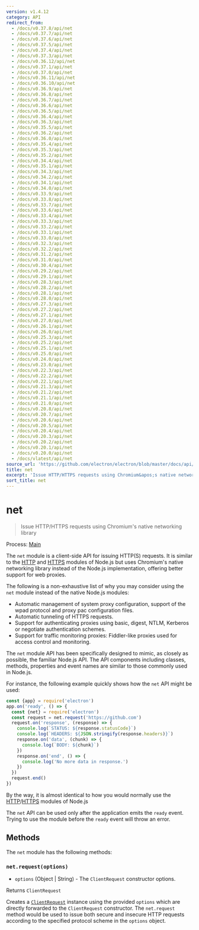 ```yaml
---
version: v1.4.12
category: API
redirect_from:
  - /docs/v0.37.8/api/net
  - /docs/v0.37.7/api/net
  - /docs/v0.37.6/api/net
  - /docs/v0.37.5/api/net
  - /docs/v0.37.4/api/net
  - /docs/v0.37.3/api/net
  - /docs/v0.36.12/api/net
  - /docs/v0.37.1/api/net
  - /docs/v0.37.0/api/net
  - /docs/v0.36.11/api/net
  - /docs/v0.36.10/api/net
  - /docs/v0.36.9/api/net
  - /docs/v0.36.8/api/net
  - /docs/v0.36.7/api/net
  - /docs/v0.36.6/api/net
  - /docs/v0.36.5/api/net
  - /docs/v0.36.4/api/net
  - /docs/v0.36.3/api/net
  - /docs/v0.35.5/api/net
  - /docs/v0.36.2/api/net
  - /docs/v0.36.0/api/net
  - /docs/v0.35.4/api/net
  - /docs/v0.35.3/api/net
  - /docs/v0.35.2/api/net
  - /docs/v0.34.4/api/net
  - /docs/v0.35.1/api/net
  - /docs/v0.34.3/api/net
  - /docs/v0.34.2/api/net
  - /docs/v0.34.1/api/net
  - /docs/v0.34.0/api/net
  - /docs/v0.33.9/api/net
  - /docs/v0.33.8/api/net
  - /docs/v0.33.7/api/net
  - /docs/v0.33.6/api/net
  - /docs/v0.33.4/api/net
  - /docs/v0.33.3/api/net
  - /docs/v0.33.2/api/net
  - /docs/v0.33.1/api/net
  - /docs/v0.33.0/api/net
  - /docs/v0.32.3/api/net
  - /docs/v0.32.2/api/net
  - /docs/v0.31.2/api/net
  - /docs/v0.31.0/api/net
  - /docs/v0.30.4/api/net
  - /docs/v0.29.2/api/net
  - /docs/v0.29.1/api/net
  - /docs/v0.28.3/api/net
  - /docs/v0.28.2/api/net
  - /docs/v0.28.1/api/net
  - /docs/v0.28.0/api/net
  - /docs/v0.27.3/api/net
  - /docs/v0.27.2/api/net
  - /docs/v0.27.1/api/net
  - /docs/v0.27.0/api/net
  - /docs/v0.26.1/api/net
  - /docs/v0.26.0/api/net
  - /docs/v0.25.3/api/net
  - /docs/v0.25.2/api/net
  - /docs/v0.25.1/api/net
  - /docs/v0.25.0/api/net
  - /docs/v0.24.0/api/net
  - /docs/v0.23.0/api/net
  - /docs/v0.22.3/api/net
  - /docs/v0.22.2/api/net
  - /docs/v0.22.1/api/net
  - /docs/v0.21.3/api/net
  - /docs/v0.21.2/api/net
  - /docs/v0.21.1/api/net
  - /docs/v0.21.0/api/net
  - /docs/v0.20.8/api/net
  - /docs/v0.20.7/api/net
  - /docs/v0.20.6/api/net
  - /docs/v0.20.5/api/net
  - /docs/v0.20.4/api/net
  - /docs/v0.20.3/api/net
  - /docs/v0.20.2/api/net
  - /docs/v0.20.1/api/net
  - /docs/v0.20.0/api/net
  - /docs/vlatest/api/net
source_url: 'https://github.com/electron/electron/blob/master/docs/api/net.md'
title: net
excerpt: 'Issue HTTP/HTTPS requests using Chromium&apos;s native networking library'
sort_title: net
---
```

# net

> Issue HTTP/HTTPS requests using Chromium's native networking library

Process: [Main]({{site.baseurl}}/docs/tutorial/quick-start#main-process)

The `net` module is a client-side API for issuing HTTP(S) requests. It is similar to the [HTTP](https://nodejs.org/api/http.html) and [HTTPS](https://nodejs.org/api/https.html) modules of Node.js but uses Chromium's native networking library instead of the Node.js implementation, offering better support for web proxies.

The following is a non-exhaustive list of why you may consider using the `net` module instead of the native Node.js modules:

*   Automatic management of system proxy configuration, support of the wpad protocol and proxy pac configuration files.
*   Automatic tunneling of HTTPS requests.
*   Support for authenticating proxies using basic, digest, NTLM, Kerberos or negotiate authentication schemes.
*   Support for traffic monitoring proxies: Fiddler-like proxies used for access control and monitoring.

The `net` module API has been specifically designed to mimic, as closely as possible, the familiar Node.js API. The API components including classes, methods, properties and event names are similar to those commonly used in Node.js.

For instance, the following example quickly shows how the `net` API might be used:

```javascript
const {app} = require('electron')
app.on('ready', () => {
  const {net} = require('electron')
  const request = net.request('https://github.com')
  request.on('response', (response) => {
    console.log(`STATUS: ${response.statusCode}`)
    console.log(`HEADERS: ${JSON.stringify(response.headers)}`)
    response.on('data', (chunk) => {
      console.log(`BODY: ${chunk}`)
    })
    response.on('end', () => {
      console.log('No more data in response.')
    })
  })
  request.end()
})
```

By the way, it is almost identical to how you would normally use the [HTTP](https://nodejs.org/api/http.html)/[HTTPS](https://nodejs.org/api/https.html) modules of Node.js

The `net` API can be used only after the application emits the `ready` event. Trying to use the module before the `ready` event will throw an error.

## Methods

The `net` module has the following methods:

### `net.request(options)`

*   `options` (Object | String) - The `ClientRequest` constructor options.

Returns `ClientRequest`

Creates a [`ClientRequest`]({{site.baseurl}}/docs/api/client-request) instance using the provided `options` which are directly forwarded to the `ClientRequest` constructor. The `net.request` method would be used to issue both secure and insecure HTTP requests according to the specified protocol scheme in the `options` object.
